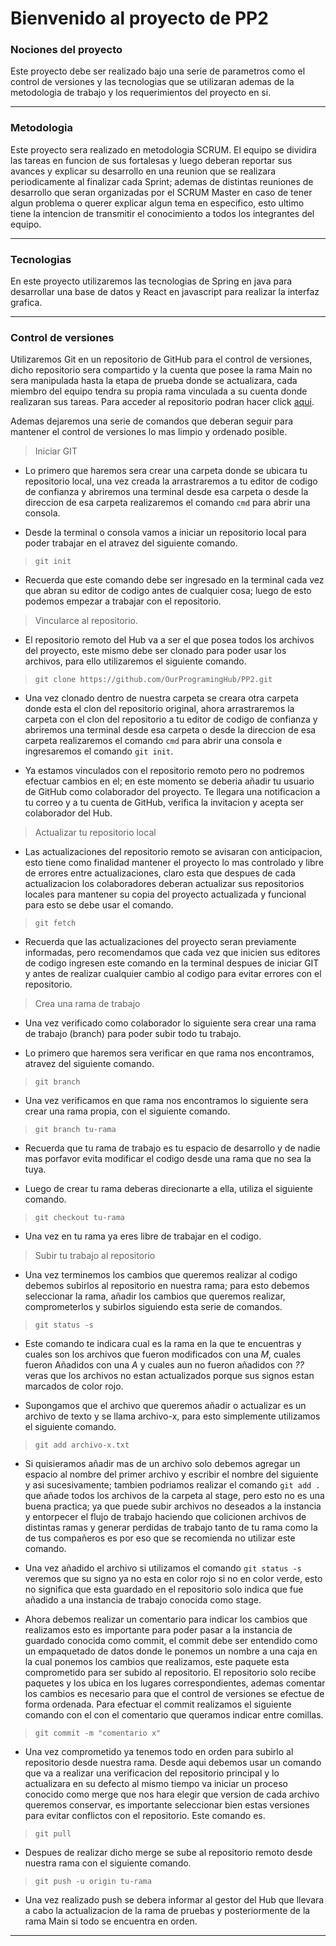 Bienvenido al proyecto de PP2 
=============================

### Nociones del proyecto 

 Este proyecto debe ser realizado bajo una serie de parametros como el control de versiones y las tecnologias que se utilizaran ademas de la metodologia de trabajo y los requerimientos del proyecto en si.

---

### Metodologia

 Este proyecto sera realizado en metodologia SCRUM. El equipo se dividira las tareas en funcion de sus fortalesas y luego deberan reportar sus avances y explicar su desarrollo en una reunion que se realizara periodicamente al finalizar cada Sprint; ademas de distintas reuniones de desarrollo que seran organizadas por el SCRUM Master en caso de tener algun problema o querer explicar algun tema en especifico, esto ultimo tiene la intencion de transmitir el conocimiento a todos los integrantes del equipo. 

---

### Tecnologias

 En este proyecto utilizaremos las tecnologias de Spring en java para desarrollar una base de datos y React en javascript para realizar la interfaz grafica.

---

### Control de versiones 

 Utilizaremos Git en un repositorio de GitHub para el control de versiones, dicho repositorio sera compartido y la cuenta que posee la rama Main no sera manipulada hasta la etapa de prueba donde se actualizara, cada miembro del equipo tendra su propia rama vinculada a su cuenta donde realizaran sus tareas.
 Para acceder al repositorio podran hacer click [aqui](https://github.com/OurProgramingHub/PP2.git "OurProgramingHub").

 Ademas dejaremos una serie de comandos que deberan seguir para mantener el control de versiones lo mas limpio y ordenado posible.
 
> Iniciar GIT 

* Lo primero que haremos sera crear una carpeta donde se ubicara tu repositorio local, una vez creada la arrastraremos a tu editor de codigo de confianza y abriremos una terminal desde esa carpeta o desde la direccion de esa carpeta realizaremos el comando `cmd` para abrir una consola.

* Desde la terminal o consola vamos a iniciar un repositorio local para poder trabajar en el atravez del siguiente comando.

> `git init`

* Recuerda que este comando debe ser ingresado en la terminal cada vez que abran su editor de codigo antes de cualquier cosa; luego de esto podemos empezar a trabajar con el repositorio.

> Vincularce al repositorio.

* El repositorio remoto del Hub va a ser el que posea todos los archivos del proyecto, este mismo debe ser clonado para poder usar los archivos, para ello utilizaremos el siguiente comando.

> `git clone https://github.com/OurProgramingHub/PP2.git`

* Una vez clonado dentro de nuestra carpeta se creara otra carpeta donde esta el clon del repositorio original, ahora arrastraremos la carpeta con el clon del repositorio a tu editor de codigo de confianza y abriremos una terminal desde esa carpeta o desde la direccion de esa carpeta realizaremos el comando `cmd` para abrir una consola e ingresaremos el comando `git init`.

* Ya estamos vinculados con el repositorio remoto pero no podremos efectuar cambios en el; en este momento se deberia añadir tu usuario de GitHub como colaborador del proyecto. Te llegara una notificacion a tu correo y a tu cuenta de GitHub, verifica la invitacion y acepta ser colaborador del Hub.

> Actualizar tu repositorio local

* Las actualizaciones del repositorio remoto se avisaran con anticipacion, esto tiene como finalidad mantener el proyecto lo mas controlado y libre de errores entre actualizaciones, claro esta que despues de cada actualizacion los colaboradores deberan actualizar sus repositorios locales para mantener su copia del proyecto actualizada y funcional para esto se debe usar el comando.

> `git fetch`

* Recuerda que las actualizaciones del proyecto seran previamente informadas, pero recomendamos que cada vez que inicien sus editores de codigo ingresen este comando en la terminal despues de iniciar GIT y antes de realizar cualquier cambio al codigo para evitar errores con el repositorio.

> Crea una rama de trabajo

* Una vez verificado como colaborador lo siguiente sera crear una rama de trabajo (branch) para poder subir todo tu trabajo.

* Lo primero que haremos sera verificar en que rama nos encontramos, atravez del siguiente comando.

> `git branch`

* Una vez verificamos en que rama nos encontramos lo siguiente sera crear una rama propia, con el siguiente comando.

> `git branch tu-rama`

* Recuerda que tu rama de trabajo es tu espacio de desarrollo y de nadie mas porfavor evita modificar el codigo desde una rama que no sea la tuya.

* Luego de crear tu rama deberas direcionarte a ella, utiliza el siguiente comando.

> `git checkout tu-rama`

* Una vez en tu rama ya eres libre de trabajar en el codigo.

> Subir tu trabajo al repositorio

* Una vez terminemos los cambios que queremos realizar al codigo debemos subirlos al repositorio en nuestra rama; para esto debemos seleccionar la rama, añadir los cambios que queremos realizar, comprometerlos y subirlos siguiendo esta serie de comandos.

> `git status -s`

* Este comando te indicara cual es la rama en la que te encuentras y cuales son los archivos que fueron modificados con una *M*, cuales fueron Añadidos con una *A* y cuales aun no fueron añadidos con *??* veras que los archivos no estan actualizados porque sus signos estan marcados de color rojo.

* Supongamos que el archivo que queremos añadir o actualizar es un archivo de texto y se llama archivo-x, para esto simplemente utilizamos el siguiente comando.

> `git add archivo-x.txt`

* Si quisieramos añadir mas de un archivo solo debemos agregar un espacio al nombre del primer archivo y escribir el nombre del siguiente y asi sucesivamente; tambien podriamos realizar el comando `git add .` que añade todos los archivos de la carpeta al stage, pero esto no es una buena practica; ya que puede subir archivos no deseados a la instancia y entorpecer el flujo de trabajo haciendo que colicionen archivos de distintas ramas y generar perdidas de trabajo tanto de tu rama como la de tus compañeros es por eso que se recomienda no utilizar este comando.

* Una vez añadido el archivo si utilizamos el comando `git status -s` veremos que su signo ya no esta en color rojo si no en color verde, esto no significa que esta guardado en el repositorio solo indica que fue añadido a una instancia de trabajo conocida como stage.

* Ahora debemos realizar un comentario para indicar los cambios que realizamos esto es importante para poder pasar a la instancia de guardado conocida como commit, el commit debe ser entendido como un empaquetado de datos donde le ponemos un nombre a una caja en la cual ponemos los cambios que realizamos, este paquete esta comprometido para ser subido al repositorio. El repositorio solo recibe paquetes y los ubica en los lugares correspondientes, ademas comentar los cambios es necesario para que el control de versiones se efectue de forma ordenada. Para efectuar el commit realizamos el siguiente comando con el con el comentario que queramos indicar entre comillas.

> `git commit -m "comentario x"`

* Una vez comprometido ya tenemos todo en orden para subirlo al repositorio desde nuestra rama. Desde aqui debemos usar un comando que va a realizar una verificacion del repositorio principal y lo actualizara en su defecto al mismo tiempo va iniciar un proceso conocido como merge que nos hara elegir que version de cada archivo queremos conservar, es importante seleccionar bien estas versiones para evitar conflictos con el repositorio. Este comando es.

> `git pull`

* Despues de realizar dicho merge se sube al repositorio remoto desde nuestra rama con el siguiente comando.

> `git push -u origin tu-rama`

* Una vez realizado push se debera informar al gestor del Hub que llevara a cabo la actualizacion de la rama de pruebas y posteriormente de la rama Main si todo se encuentra en orden.

---